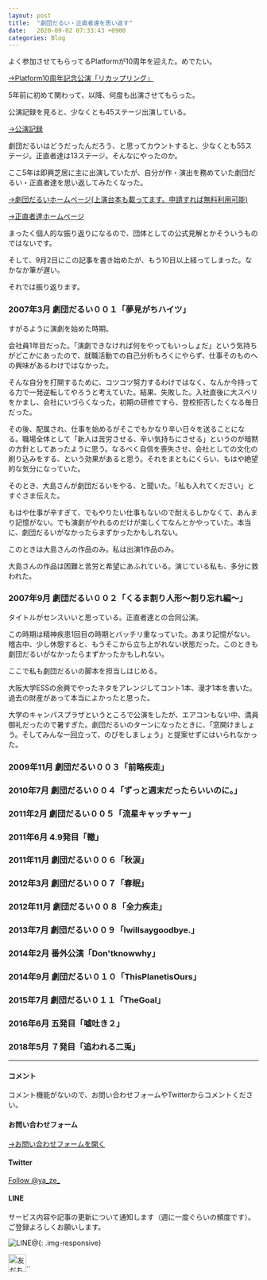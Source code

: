 ```yaml
---
layout: post
title:  "劇団だるい・正直者達を思い返す"
date:   2020-09-02 07:33:43 +0900
categories: Blog
---
```








よく参加させてもらってるPlatformが10周年を迎えた。めでたい。

[→Platform10周年記念公演「リカップリング」](http://plafo.info/event/10anniversary)

5年前に初めて関わって、以降、何度も出演させてもらった。

公演記録を見ると、少なくとも45ステージ出演している。

[→公演記録]({{site.baseurl}}/docs/history/)

劇団だるいはどうだったんだろう、と思ってカウントすると、少なくとも55ステージ。正直者達は13ステージ。そんなにやったのか。

ここ5年は即興芝居に主に出演していたが、自分が作・演出を務めていた劇団だるい・正直者達を思い返してみたくなった。

[→劇団だるいホームページ(上演台本も載ってます。申請すれば無料利用可能)](https://www.gekidandarui.com/)

[→正直者達ホームページ](http://honestpersons.sub.jp/)

まったく個人的な振り返りになるので、団体としての公式見解とかそういうものではないです。

そして、9月2日にこの記事を書き始めたが、もう10日以上経ってしまった。なかなか筆が遅い。

それでは振り返ります。

### 2007年3月 劇団だるい００１「夢見がちハイツ」

すがるように演劇を始めた時期。

会社員1年目だった。「演劇できなければ何をやってもいっしょだ」という気持ちがどこかにあったので、就職活動での自己分析もろくにやらず、仕事そのものへの興味があるわけではなかった。

そんな自分を打開するために、コツコツ努力するわけではなく、なんか今持ってる力で一発逆転してやろうと考えていた。結果、失敗した。入社直後に大スベリをかまし、会社にいづらくなった。初期の研修ですら、登校拒否したくなる毎日だった。

その後、配属され、仕事を始めるがそこでもかなり辛い日々を送ることになる。職場全体として「新人は苦労させる、辛い気持ちにさせる」というのが暗黙の方針としてあったように思う。なるべく自信を喪失させ、会社としての文化の刷り込みをする、という効果があると思う。それをまともにくらい、もはや絶望的な気分になっていた。

そのとき、大島さんが劇団だるいをやる、と聞いた。「私も入れてください」とすぐさま伝えた。

もはや仕事が辛すぎて、でもやりたい仕事もないので耐えるしかなくて、あんまり記憶がない。でも演劇がやれるのだけが楽しくてなんとかやっていた。本当に、劇団だるいがなかったらまずかったかもしれない。

このときは大島さんの作品のみ。私は出演1作品のみ。

大島さんの作品は困難と苦労と希望にあふれている。演じている私も、多分に救われた。

### 2007年9月 劇団だるい００２「くるま割り人形～割り忘れ編～」

タイトルがセンスいいと思っている。正直者達との合同公演。

この時期は精神疾患1回目の時期とバッチリ重なっていた。あまり記憶がない。稽古中、少し休憩すると、もうそこから立ち上がれない状態だった。このときも劇団だるいがなかったらまずかったかもしれない。

ここで私も劇団だるいの脚本を担当しはじめる。

大阪大学ESSの余興でやったネタをアレンジしてコント1本、漫才1本を書いた。過去の財産があって本当によかったと思った。

大学のキャンパスプラザというところで公演をしたが、エアコンもない中、満員御礼だったので暑すぎた。劇団だるいのターンになったときに、「窓開けましょう。そしてみんな一回立って、のびをしましょう」と提案せずにはいられなかった。





### 2009年11月 劇団だるい００３「前略疾走」
### 2010年7月 劇団だるい００４「ずっと週末だったらいいのに。」
### 2011年2月 劇団だるい００５「流星キャッチャー」
### 2011年6月 4.9発目「轍」
### 2011年11月 劇団だるい００６「秋涙」
### 2012年3月 劇団だるい００７「春眠」
### 2012年11月 劇団だるい００８「全力疾走」
### 2013年7月 劇団だるい００９「Iwillsaygoodbye.」
### 2014年2月 番外公演「Don'tknowwhy」
### 2014年9月 劇団だるい０１０「ThisPlanetisOurs」
### 2015年7月 劇団だるい０１１「TheGoal」
### 2016年6月 五発目「嘘吐き２」
### 2018年5月 ７発目「追われる二兎」





---
#### コメント
コメント機能がないので、お問い合わせフォームやTwitterからコメントください。

#### お問い合わせフォーム
[→お問い合わせフォームを開く]({{site.baseurl}}/docs/contact/)

#### Twitter

<a href="https://twitter.com/ya_ze_?ref_src=twsrc%5Etfw" class="twitter-follow-button" data-show-count="false">Follow @ya_ze_</a><script async src="https://platform.twitter.com/widgets.js" charset="utf-8"></script>


#### LINE

サービス内容や記事の更新について通知します（週に一度ぐらいの頻度です）。
ご登録よろしくお願いします。

![LINE@]({{site.baseurl}}/img/lineat.png){: .img-responsive}

<a href="https://line.me/R/ti/p/%40tqt3140x"><img height="36" border="0" alt="友だち追加" src="https://scdn.line-apps.com/n/line_add_friends/btn/ja.png"></a>``
